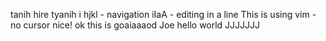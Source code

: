  tanih hire
 tyanih 
i
hjkl - navigation 
iIaA - editing in a line 
This is using vim  - no cursor nice!
ok this is goaiaaaod Joe hello world 
JJJJJJJ